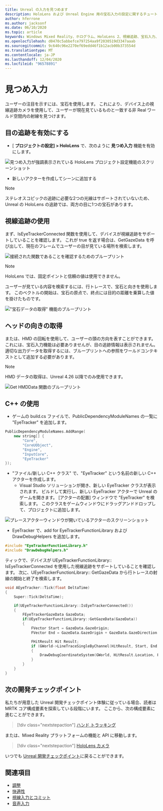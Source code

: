 ```yaml
---
title: Unreal の入力を見つめます
description: HoloLens および Unreal Engine 用の宝石入力の設定に関するチュートリアル
author: hferrone
ms.author: jacksonf
ms.date: 06/10/2020
ms.topic: article
keywords: Windows Mixed Reality、ホログラム、HoloLens 2、視線追跡、宝石入力、ヘッドマウントディスプレイ、Unreal engine、mixed reality ヘッドセット、windows mixed reality ヘッドセット、virtual Reality ヘッドセット
ms.openlocfilehash: d0470c5abbefce797254aa9f2030519d3347aaab
ms.sourcegitcommit: 9c640c96e2270ef69edd46f1b12acb00b373554d
ms.translationtype: MT
ms.contentlocale: ja-JP
ms.lasthandoff: 12/04/2020
ms.locfileid: "96578891"
---
```

# <a name="gaze-input"></a>見つめ入力

ユーザーの注目を示すには、宝石を使用します。  これにより、デバイス上の視線追跡カメラを使用して、ユーザーが現在見ているものと一致する非 Real ワールド空間内の射線を見つけます。

## <a name="enabling-eye-tracking"></a>目の追跡を有効にする

- [ **プロジェクトの設定] > HoloLens** で、次のように **見つめ入力** 機能を有効にします。

![見つめ入力が強調表示されている HoloLens プロジェクト設定機能のスクリーンショット](images/unreal-gaze-img-01.png)

- 新しいアクターを作成してシーンに追加する

> [!NOTE] 
> ステレオスコピックの追跡に必要な2つの光線はサポートされていないため、Unreal の HoloLens の追跡では、両方の目に1つの宝石があります。

## <a name="using-eye-tracking"></a>視線追跡の使用

まず、IsEyeTrackerConnected 関数を使用して、デバイスが視線追跡をサポートしていることを確認します。  これが true を返す場合は、GetGazeData を呼び出して、現在のフレームでユーザーの目が見ている場所を検索します。

![接続された関数であることを確認するためのブループリント](images/unreal-gaze-img-02.png)

> [!NOTE]
> HoloLens では、固定ポイントと信頼の値は使用できません。

ユーザーが見ている内容を検索するには、行トレースで、宝石と向きを使用します。  このベクトルの開始は、宝石の原点で、終点には目的の距離を乗算した値を掛けたものです。

!["宝石データの取得" 機能のブループリント](images/unreal-gaze-img-03.png)

## <a name="getting-head-orientation"></a>ヘッドの向きの取得

または、HMD の回転を使用して、ユーザーの頭の方向を表すことができます。  これには、宝石入力機能は必要ありませんが、目の追跡情報は表示されません。  適切な出力データを取得するには、ブループリントへの参照をワールドコンテキストとして追加する必要があります。

> [!NOTE]
> HMD データの取得は、Unreal 4.26 以降でのみ使用できます。

![Get HMDData 関数のブループリント](images/unreal-gaze-img-04.png)

## <a name="using-c"></a>C++ の使用 

- ゲームの build.cs ファイルで、PublicDependencyModuleNames の一覧に "EyeTracker" を追加します。

```cpp
PublicDependencyModuleNames.AddRange(
    new string[] {
        "Core",
        "CoreUObject",
        "Engine",
        "InputCore",
        "EyeTracker"
});
```

- "ファイル/新しい C++ クラス" で、"EyeTracker" という名前の新しい C++ アクターを作成します。
    - Visual Studio ソリューションが開き、新しい EyeTracker クラスが表示されます。 ビルドして実行し、新しい EyeTracker アクターで Unreal のゲームを開きます。  [アクターの配置] ウィンドウで "EyeTracker" を検索します。  このクラスをゲームウィンドウにドラッグアンドドロップして、プロジェクトに追加します。

![プレースアクターウィンドウが開いているアクターのスクリーンショット](images/unreal-gaze-img-06.png)

- EyeTracker で、add for EyeTrackerFunctionLibrary および DrawDebugHelpers を追加します。

```cpp
#include "EyeTrackerFunctionLibrary.h"
#include "DrawDebugHelpers.h"
```

ティックで、デバイスが UEyeTrackerFunctionLibrary:: IsEyeTrackerConnected を使用した視線追跡をサポートしていることを確認します。  次に、UEyeTrackerFunctionLibrary:: GetGazeData から行トレースの射線の開始と終了を検索します。

```cpp
void AEyeTracker::Tick(float DeltaTime)
{
    Super::Tick(DeltaTime);

    if(UEyeTrackerFunctionLibrary::IsEyeTrackerConnected())
    {
        FEyeTrackerGazeData GazeData;
        if(UEyeTrackerFunctionLibrary::GetGazeData(GazeData))
        {
            FVector Start = GazeData.GazeOrigin;
            FVector End = GazeData.GazeOrigin + GazeData.GazeDirection * 100;

            FHitResult Hit Result;
            if (GWorld->LineTraceSingleByChannel(HitResult, Start, End, ECollisionChannel::ECC_Visiblity))
            {
                DrawDebugCoordinateSystem(GWorld, HitResult.Location, FQuat::Identity.Rotator(), 10);
            }
        }
    }
}
```

## <a name="next-development-checkpoint"></a>次の開発チェックポイント

私たちが用意した Unreal 開発チェックポイント体験に従っている場合、読者は MRTK コア構成要素を探索している段階にいます。 ここから、次の構成要素に進むことができます。 

> [!div class="nextstepaction"]
> [ハンド トラッキング](unreal-hand-tracking.md)

または、Mixed Reality プラットフォームの機能と API に移動します。

> [!div class="nextstepaction"]
> [HoloLens カメラ](unreal-hololens-camera.md)

いつでも [Unreal 開発チェックポイント](unreal-development-overview.md#2-core-building-blocks)に戻ることができます。

## <a name="see-also"></a>関連項目
* [調整](../../calibration.md)
* [快適性](../../design/comfort.md)
* [視線入力とコミット](../../design/gaze-and-commit.md)
* [音声入力](../../out-of-scope/voice-design.md)
